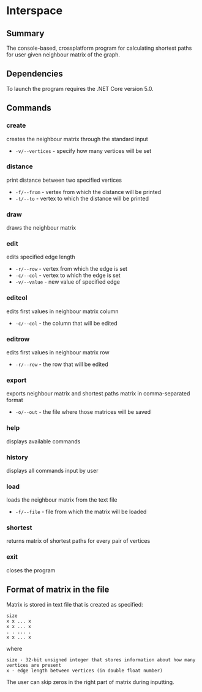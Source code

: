 # Interspace

## Summary

The console-based, crossplatform program for calculating shortest paths for user given neighbour matrix of the graph.

## Dependencies

To launch the program requires the .NET Core version 5.0.

## Commands

### create
creates the neighbour matrix through the standard input
- `-v/--vertices` - specify how many vertices will be set
### distance
print distance between two specified vertices
- `-f/--from` - vertex from which the distance will be printed
- `-t/--to` - vertex to which the distance will be printed
### draw
draws the neighbour matrix
### edit
edits specified edge length
- `-r/--row` - vertex from which the edge is set
- `-c/--col` - vertex to which the edge is set
- `-v/--value` - new value of specified edge
### editcol
edits first values in neighbour matrix column
- `-c/--col` - the column that will be edited
### editrow
edits first values in neighbour matrix row
- `-r/--row` - the row that will be edited
### export
exports neighbour matrix and shortest paths matrix in comma-separated format
- `-o/--out` - the file where those matrices will be saved
### help
displays available commands
### history
displays all commands input by user
### load
loads the neighbour matrix from the text file
- `-f/--file` - file from which the matrix will be loaded
### shortest
returns matrix of shortest paths for every pair of vertices
### exit
closes the program

## Format of matrix in the file
Matrix is stored in text file that is created as specified:
```
size
x x ... x
x x ... x
. . ... .
x x ... x
```
where
```
size - 32-bit unsigned integer that stores information about how many vertices are present
x - edge length between vertices (in double float number)
```
The user can skip zeros in the right part of matrix during inputting.
